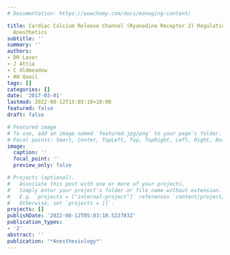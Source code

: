 ```yaml
---
# Documentation: https://wowchemy.com/docs/managing-content/

title: Cardiac Calcium Release Channel (Ryanodine Receptor 2) Regulation by Halogenated
  Anesthetics
subtitle: ''
summary: ''
authors:
- DR Laver
- J Attia
- C Oldmeadow
- AW Quail
tags: []
categories: []
date: '2017-03-01'
lastmod: 2022-08-12T15:03:10+10:00
featured: false
draft: false

# Featured image
# To use, add an image named `featured.jpg/png` to your page's folder.
# Focal points: Smart, Center, TopLeft, Top, TopRight, Left, Right, BottomLeft, Bottom, BottomRight.
image:
  caption: ''
  focal_point: ''
  preview_only: false

# Projects (optional).
#   Associate this post with one or more of your projects.
#   Simply enter your project's folder or file name without extension.
#   E.g. `projects = ["internal-project"]` references `content/project/deep-learning/index.md`.
#   Otherwise, set `projects = []`.
projects: []
publishDate: '2022-08-12T05:03:10.522783Z'
publication_types:
- '2'
abstract: ''
publication: '*Anesthesiology*'
---
```

